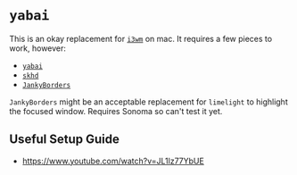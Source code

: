 # `yabai`

This is an okay replacement for [`i3wm`](https://i3wm.org/) on mac. It requires
a few pieces to work, however:

* [`yabai`](https://github.com/koekeishiya/yabai)
* [`skhd`](https://github.com/koekeishiya/skhd)
* [`JankyBorders`](https://github.com/FelixKratz/JankyBorders)

`JankyBorders` might be an acceptable replacement for `limelight` to highlight
the focused window. Requires Sonoma so can't test it yet.

## Useful Setup Guide

* https://www.youtube.com/watch?v=JL1lz77YbUE
